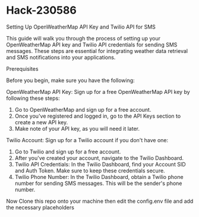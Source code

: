 # Hack-230586
Setting Up OpenWeatherMap API Key and Twilio API for SMS

This guide will walk you through the process of setting up your OpenWeatherMap API key and Twilio API credentials for sending SMS messages. These steps are essential for integrating weather data retrieval and SMS notifications into your applications.

Prerequisites

Before you begin, make sure you have the following:

OpenWeatherMap API Key: Sign up for a free OpenWeatherMap API key by following these steps:
1. Go to OpenWeatherMap and sign up for a free account.
2. Once you've registered and logged in, go to the API Keys section to create a new API key.
3. Make note of your API key, as you will need it later.


Twilio Account: Sign up for a Twilio account if you don't have one:
1. Go to Twilio and sign up for a free account.
2. After you've created your account, navigate to the Twilio Dashboard.
3. Twilio API Credentials:
   In the Twilio Dashboard, find your Account SID and Auth Token. Make sure to keep these credentials secure.
4. Twilio Phone Number: In the Twilio Dashboard, obtain a Twilio phone number for sending SMS messages. This will be the sender's phone number.

Now Clone this repo onto your machine then edit the config.env file and add the necessary placeholders
